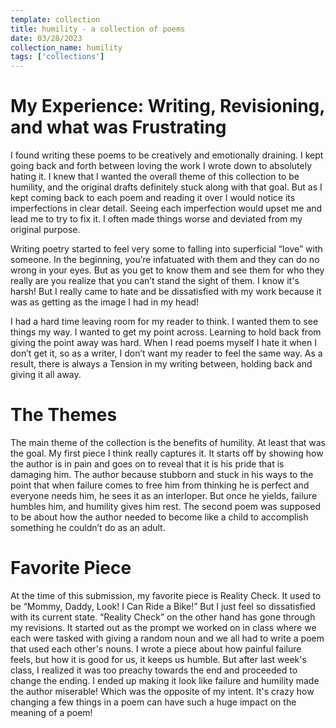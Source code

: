 ```yaml
---
template: collection
title: humility - a collection of poems
date: 03/28/2023
collection_name: humility
tags: ['collections']
---
```


# My Experience: Writing, Revisioning, and what was Frustrating
I found writing these poems to be creatively and emotionally draining. I kept going back and forth between loving the work I wrote down to absolutely hating it. I knew that I wanted the overall theme of this collection to be humility, and the original drafts definitely stuck along with that goal. But as I kept coming back to each poem and reading it over I would notice its imperfections in clear detail. Seeing each imperfection would upset me and lead me to try to fix it. I often made things worse and deviated from my original purpose.

Writing poetry started to feel very some to falling into superficial “love” with someone. In the beginning, you’re infatuated with them and they can do no wrong in your eyes. But as you get to know them and see them for who they really are you realize that you can’t stand the sight of them. I know it's harsh! But I really came to hate and be dissatisfied with my work because it was as getting as the image I had in my head! 

I had a hard time leaving room for my reader to think. I wanted them to see things my way. I wanted to get my point across. Learning to hold back from giving the point away was hard. When I read poems myself I hate it when I don’t get it, so as a writer, I don’t want my reader to feel the same way. As a result, there is always a Tension in my writing between, holding back and giving it all away.

# The Themes
The main theme of the collection is the benefits of humility. At least that was the goal. My first piece I think really captures it. It starts off by showing how the author is in pain and goes on to reveal that it is his pride that is damaging him. The author because stubborn and stuck in his ways to the point that when failure comes to free him from thinking he is perfect and everyone needs him, he sees it as an interloper. But once he yields, failure humbles him, and humility gives him rest. The second poem was supposed to be about how the author needed to become like a child to accomplish something he couldn’t do as an adult.

# Favorite Piece
At the time of this submission, my favorite piece is Reality Check. It used to be “Mommy, Daddy, Look! I Can Ride a Bike!” But I just feel so dissatisfied with its current state. “Reality Check” on the other hand has gone through my revisions. It started out as the prompt we worked on in class where we each were tasked with giving a random noun and we all had to write a poem that used each other's nouns. I wrote a piece about how painful failure feels, but how it is good for us, it keeps us humble. But after last week's class, I realized it was too preachy towards the end and proceeded to change the ending. I ended up making it look like failure and humility made the author miserable! Which was the opposite of my intent. It's crazy how changing a few things in a poem can have such a huge impact on the meaning of a poem!